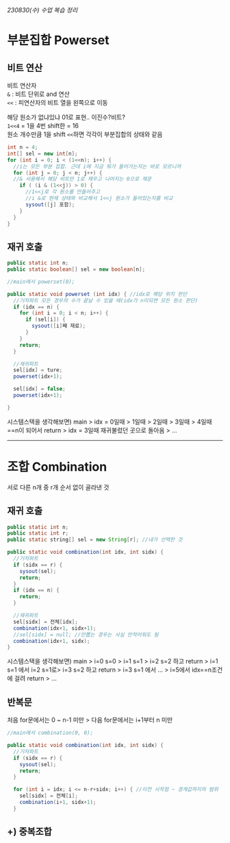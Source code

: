 *230830(수) 수업 복습 정리*  
# 부분집합 Powerset

## 비트 연산
비트 연산자  
```&``` : 비트 단위로 and 연산  
```<<``` : 피연산자의 비트 열을 왼쪽으로 이동  
  
해당 원소가 없냐있냐 01로 표현.. 이진수?비트?  
```1<<4``` = 1을 4번 shift한 = 16  
원소 개수만큼 1을 shift ```<<```하면 각각이 부분집합의 상태와 같음  
  
```java
int n = 4;
int[] sel = new int[n];
for (int i = 0; i < (1<<n); i++) {
  //i는 모든 부분 집합. 근데 i에 지금 뭐가 들어가는지는 바로 모르니까
  for (int j = 0; j < n; j++) {
  //& 사용해서 해당 비트만 1로 채우고 나머지는 0으로 채운
    if ( (i & (1<<j)) > 0) {
      //1<<j로 각 원소를 만들어주고
      //i &로 현재 상태와 비교해서 1<<j 원소가 들어있는지를 비교
      sysout([j] 포함);
    }
  }
}
```

## 재귀 호출
```java
public static int n;
public static boolean[] sel = new boolean[n];

//main에서 powerset(0);

public static void powerset (int idx) { //idx로 해당 위치 판단
  //기저파트 모든 경우의 수가 끝날 수 있을 때(idx가 n이되면 모든 원소 판단)
  if (idx == n) {
    for (int i = 0; i < n; i++) {
      if (sel[i]) {
        sysout([i]째 재료);
      }
    }
    return;
  }

  //재귀파트
  sel[idx] = ture;
  powerset(idx+1);

  sel[idx] = false;
  powerset(idx+1);

}
```
시스템스택을 생각해보면) main > idx = 0일때 > 1일때 > 2일때 > 3일때 > 4일때==n이 되어서 return > idx = 3일때 재귀불렀던 곳으로 돌아옴 > ...   
  
---------------
  
# 조합 Combination
서로 다른 n개 중 r개 순서 없이 골라낸 것  
  
## 재귀 호출
```java
public static int n;
public static int r;
public static string[] sel = new String[r]; //내가 선택한 것

public static void combination(int idx, int sidx) {
  //기저파트
  if (sidx == r) {
    sysout(sel);
    return;
  }
  if (idx == n) {
    return;
  }

  //재귀파트
  sel[sidx] = 전체[idx];
  combination(idx+1, sidx+1);
  //sel[sidx] = null; //안뽑는 경우는 사실 안적어줘도 됨
  combination(idx+1, sidx);
}

```
시스템스택을 생각해보면) main > i=0 s=0 > i=1 s=1 > i=2 s=2 하고 return > i=1 s=1 에서 i=2 s=1로> i=3 s=2 하고 return > i=3 s=1 에서 ... > i=5에서 idx==n조건에 걸려 return > ...    
  
## 반복문
처음 for문에서는 0 ~ n-1 미만 > 다음 for문에서는 i+1부터 n 미만  
```java
//main에서 combination(0, 0);

public static void combination(int idx, int sidx) {
  //기저파트
  if (sidx == r) {
    sysout(sel);
    return;
  }

  for (int i = idx; i <= n-r+sidx; i++) { //이전 시작점 ~ 경계값까지의 범위
    sel[sidx] = 전체[i];
    combination(i+1, sidx+1);
  }

```

## +) 중복조합
